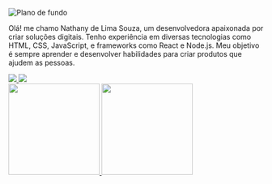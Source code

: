 ![Plano de fundo](https://i.imgur.com/a/6pLwy7l.jpg)
 
Olá! me chamo Nathany de Lima Souza, um desenvolvedora apaixonada por criar soluções digitais. Tenho experiência em diversas tecnologias como HTML, CSS, JavaScript, e frameworks como React e Node.js. Meu objetivo é sempre aprender e desenvolver habilidades para criar produtos que ajudem as pessoas.

<div>
<a href="mailto:nathanydeeliimaasouza@gmail.com">
<img src="https://img.shields.io/badge/Gmail-D14836?style=for-the-badge&logo=gmail&logoColor=white" target="_blank">
</a>
 
<a href="https://www.instagram.com/_nathanysz" target="_blank">
<img src="https://img.shields.io/badge/-Instagram-%23E4405F?style=for-the-badge&logo=instagram&logoColor=white">
</a>
<div>
<a href="https://github.com/NathanyLima">
<img height="180em" src="https://github-readme-stats.vercel.app/api/top-langs/?username=NathanyLima&layout=compact&langs_count=7&theme=dracula"/>
<img height="180em" src="https://github-readme-stats.vercel.app/api?username=NathanyLima&show_icons=true&theme=dracula&include_all_commits=true&count_private=true"/>
</a>
</div>
 
<div/>
